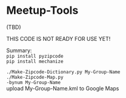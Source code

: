 # Meetup-Tools

(TBD)

THIS CODE IS NOT READY FOR USE YET!

Summary:
<code>
<br>pip install pyzipcode
<br>pip install mechanize
<br>./Make-Zipcode-Dictionary.py My-Group-Name
<br>./Make-Zipcode-Map.py -bynum My-Group-Name
</code>
<br>upload My-Group-Name.kml to Google Maps
